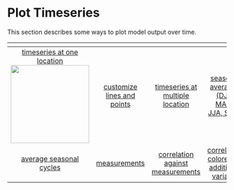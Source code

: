 
# Plot Timeseries

This section describes some ways to plot model output over time.

| <!-- -->| <!-- --> | <!-- --> |  <!-- --> |
|:-------------:|:-------------:|:-------------:|:-------------:|
| [timeseries at one location <br> <img src="jupyter_notebook_examples/timeseries/plot_timeseries_basic_files/pplot_timeseries_basic_11_0.png" width="180px">](jupyter_notebook_examples/timeseries/plot_timeseries_basic.md) | [customize lines and points]() | [timeseries at multiple location]() | [seasonal averages (DJF, MAM, JJA, SON)]() | |
| [average seasonal cycles]()  | [measurements]() | [correlation against measurements]() | [correlation colored by additional variable]() | 
